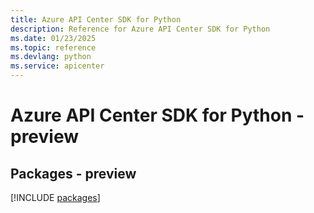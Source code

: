 ```yaml
---
title: Azure API Center SDK for Python
description: Reference for Azure API Center SDK for Python
ms.date: 01/23/2025
ms.topic: reference
ms.devlang: python
ms.service: apicenter
---
```

# Azure API Center SDK for Python - preview
## Packages - preview
[!INCLUDE [packages](api-center-index.md)]